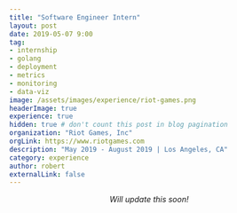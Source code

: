 ```yaml
---
title: "Software Engineer Intern"
layout: post
date: 2019-05-07 9:00
tag:
- internship
- golang
- deployment
- metrics
- monitoring
- data-viz
image: /assets/images/experience/riot-games.png
headerImage: true
experience: true
hidden: true # don't count this post in blog pagination
organization: "Riot Games, Inc"
orgLink: https://www.riotgames.com
description: "May 2019 - August 2019 | Los Angeles, CA"
category: experience
author: robert
externalLink: false
---
```


<p align="center">
    <i>Will update this soon!</i>
</p>

